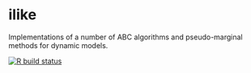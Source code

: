 # ilike
Implementations of a number of ABC algorithms and pseudo-marginal methods for dynamic models.

<!-- badges: start -->
[![R build status](https://github.com/maugu/intractable_likelihood/workflows/R-CMD-check/badge.svg)](https://github.com/maugu/intractable_likelihood/actions)
<!-- badges: end -->
